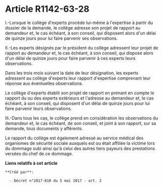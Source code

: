 # Article R1142-63-28

I.-Lorsque le collège d'experts procède lui-même à l'expertise à partir du dossier de la demande, le collège adresse son
projet de rapport au demandeur et, le cas échéant, à son conseil, qui disposent alors d'un délai de quinze jours pour lui
faire parvenir ses observations.

II.-Les experts désignés par le président du collège adressent leur projet de rapport au demandeur et, le cas échéant, à son
conseil, qui dispose alors d'un délai de quinze jours pour faire parvenir à ces experts leurs observations.

Dans les trois mois suivant la date de leur désignation, les experts adressent au collège d'experts leur rapport d'expertise
comprenant leur réponse aux éventuelles observations.

Le collège d'experts établit son projet de rapport en prenant en compte le rapport du ou des experts extérieurs et l'adresse
au demandeur et, le cas échéant, à son conseil, qui disposent d'un délai de quinze jours pour lui faire parvenir leurs
observations.

III.-Dans tous les cas, le collège prend en considération les observations du demandeur et, le cas échéant, de son conseil,
et joint à son rapport, sur sa demande, tous documents y afférents.

Le rapport du collège est également adressé au service médical des organismes de sécurité sociale auxquels est ou était
affiliée la victime lors du dommage subi ainsi qu'à celui des autres tiers payeurs des prestations versées du chef de ce
dommage.

**Liens relatifs à cet article**

	**Créé par**:

	  - Décret n°2017-810 du 5 mai 2017 - art. 2
